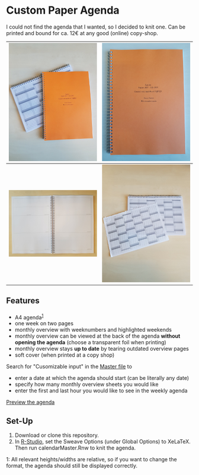 # Custom Paper Agenda

I could not find the agenda that I wanted, so I decided to knit one. 
Can be printed and bound for ca. 12&#8364; at any good (online) copy-shop.


<img alt="cover_and_back" src="photos/cover_and_back.jpg" width="300"> |  <img alt="cover" src="photos/cover.jpg" width="300">
:---------------------------------------------------------------------:|:-------------------------------------------------------:
<img alt="inside" src="photos/inside.jpg" width="300"> 				   |  <img alt="back" src="photos/back.jpg" width="300">   



## Features

- A4 agenda<sup>[1](#flexibility)<sup>
- one week on two pages 
- monthly overview with weeknumbers and highlighted weekends
- monthly overview can be viewed at the back of the agenda **without opening the agenda** (choose a transparent foil when printing)
- monthly overview stays **up to date** by tearing outdated overview pages
- soft cover (when printed at a copy shop)

Search for "Cusomizable input" in the [Master file](https://github.com/FlorianWanders/agenda/blob/master/calendarMaster.Rnw) to

- enter a date at which the agenda should start (can be literally any date)
- specify how many monthly overview sheets you would like 
- enter the first and last hour you would like to see in the weekly agenda

[Preview the agenda](https://github.com/FlorianWanders/agenda/blob/master/calendarMaster.pdf)

## Set-Up

1. Download or clone this repository.
2. In [R-Studio](https://www.rstudio.com/products/rstudio/download/#download), set the Sweave Options (under Global Options) to XeLaTeX. 
Then run calendarMaster.Rnw to knit the agenda.


<a name="flexibility">1</a>: All relevant heights/widths are relative, so if you want to change the format, the agenda should still be displayed correctly. 







